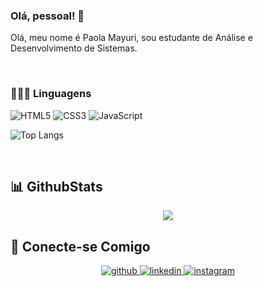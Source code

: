 ### Olá, pessoal! 👋  
Olá, meu nome é Paola Mayuri, sou estudante de Análise e Desenvolvimento de Sistemas.  

<br/>  


### 👩🏻‍💻 Linguagens
![HTML5](https://img.shields.io/badge/HTML5-000?style=for-the-badge&logo=html5) ![CSS3](https://img.shields.io/badge/CSS3-000?style=for-the-badge&logo=css3&logoColor=264CE4) ![JavaScript](https://img.shields.io/badge/JavaScript-000?style=for-the-badge&logo=javascript)

![Top Langs](https://github-readme-stats-git-masterrstaa-rickstaa.vercel.app/api/top-langs/?username=paolamayuri&layout=compact&bg_color=000&border_color=30A3DC&title_color=E94D5F&text_color=FFF)


<br/>  

## 📊 GithubStats  
<div align="center"><img src="https://github-readme-stats.vercel.app/api?username=paolamayuri&show_icons=true&count_private=true&hide_border=true" align="center" /></div>  


## 🌱 Conecte-se Comigo    
<div align="center">
<a href="https://github.com/paolamayuri" target="_blank">
<img src=https://img.shields.io/badge/github-%2324292e.svg?&style=for-the-badge&logo=github&logoColor=white alt=github style="margin-bottom: 5px;" />
</a>
<a href="https://br.linkedin.com/in/paola-mayuri-7a8a3626b" target="_blank">
<img src=https://img.shields.io/badge/linkedin-%231E77B5.svg?&style=for-the-badge&logo=linkedin&logoColor=white alt=linkedin style="margin-bottom: 5px;" />
</a>
<a href="https://instagram.com/mxyuris" target="_blank">
<img src=https://img.shields.io/badge/instagram-%23000000.svg?&style=for-the-badge&logo=instagram&logoColor=white alt=instagram style="margin-bottom: 5px;" />
</a>  
</div>  

